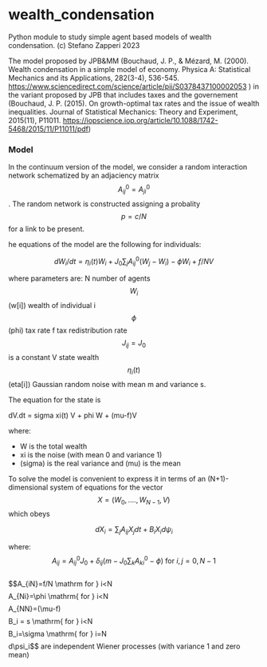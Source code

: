 # wealth_condensation
Python module to study simple agent based models of wealth condensation. 
(c) Stefano Zapperi 2023

The model proposed by JPB&MM (Bouchaud, J. P., & Mézard, M. (2000). Wealth condensation in a simple model of economy. Physica A: Statistical Mechanics and its Applications, 282(3-4), 536-545. https://www.sciencedirect.com/science/article/pii/S0378437100002053 ) in the variant proposed by JPB that includes taxes and the governement (Bouchaud, J. P. (2015). On growth-optimal tax rates and the issue of wealth inequalities. Journal of Statistical Mechanics: Theory and Experiment, 2015(11), P11011. https://iopscience.iop.org/article/10.1088/1742-5468/2015/11/P11011/pdf)

### Model

In the continuum version of the model, we consider a random interaction network schematized by an adjaciency matrix $$A^0_{ij}=A^0_{ji}$$.
The random network is constructed assigning a probality $$p=c/N$$ for a link to be present.

he equations of the model are the following for individuals:

$$ dW_i/dt = \eta_i(t) W_i + J_0\sum_j A^0_{ij}(W_j -W_i) - \phi W_i + f/N V$$

where parameters are: 
N number of agents
$$W_i$$ (w[i]) wealth of individual i
$$\phi$$ (phi) tax rate
f tax redistribution rate
$$J_{ij}=J_0$$ is a constant
V state wealth
$$\eta_i(t)$$ (eta[i]) Gaussian random noise with mean m and variance s.

The equation for the state is

dV.dt =  sigma  xi(t)  V + phi W + (mu-f)V

where:
- W is the total wealth
- xi is the noise (with mean 0 and variance 1)
- (sigma) is the real variance and  (mu) is the mean

To solve the model is convenient to express it in terms of an 
(N+1)-dimensional system of equations for the vector 
$$X = (W_0, ...., W_{N-1}, V)$$
which obeys

$$dX_i = \sum_j A_{ij} X_j dt + B_i X_i d\psi_i$$

where:
$$A_{ij} = A^0_{ij}J_0 + \delta_{ij} (m-J_0\sum_k A^0_{ki} -\phi)  \mbox{ for } i,j=0,N-1$$   
$$A_{iN}=f/N \mathrm for } i<N$$ 
$$A_{Ni}=\phi  \mathrm{ for } i<N$$
$$A_{NN}=(\mu-f)$$
$$B_i = s \mathrm{ for } i<N$$
$$B_i=\sigma \mathrm{ for } i=N$$
$$d\psi_i$$ are independent Wiener processes (with variance 1 and zero mean)
